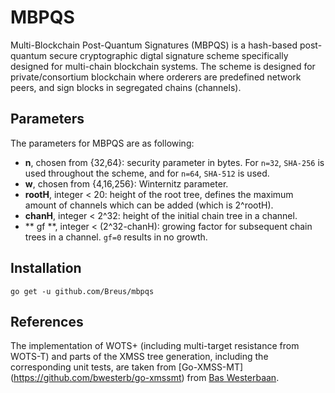 # MBPQS #
Multi-Blockchain Post-Quantum Signatures (MBPQS) is a hash-based post-quantum secure cryptographic digtal signature scheme specifically designed for multi-chain blockchain systems.
The scheme is designed for private/consortium blockchain where orderers are predefined network peers, and sign blocks in segregated chains (channels).

## Parameters ##
The parameters for MBPQS are as following:

* **n**, chosen from {32,64}: security parameter in bytes. For `n=32`, `SHA-256` is used throughout the scheme, and for `n=64`, `SHA-512` is used.
* **w**, chosen from {4,16,256}: Winternitz parameter.
* **rootH**, integer < 20: height of the root tree, defines the maximum amount of channels which can be added (which is 2^rootH).
* **chanH**, integer < 2^32: height of the initial chain tree in a channel.
* ** gf **, integer < (2^32-chanH): growing factor for subsequent chain trees in a channel. `gf=0` results in no growth.


## Installation ##
``` go get -u github.com/Breus/mbpqs ```

## References ##
The implementation of WOTS+ (including multi-target resistance from WOTS-T) and parts of the XMSS tree generation, including the corresponding unit tests, are taken from [Go-XMSS-MT] (https://github.com/bwesterb/go-xmssmt) from [Bas Westerbaan](https://bas.westerbaan.name/). 
